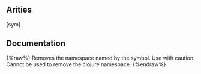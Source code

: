 ## Arities
[sym]

## Documentation
{%raw%}
Removes the namespace named by the symbol. Use with caution.
  Cannot be used to remove the clojure namespace.
{%endraw%}
